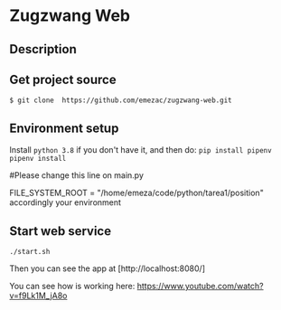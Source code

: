 # Zugzwang Web 

## Description

## Get project source
`$ git clone  https://github.com/emezac/zugzwang-web.git`

## Environment setup
Install `python 3.8` if you don't have it, and then do:
`pip install pipenv`
`pipenv install`

#Please change this line on main.py

FILE_SYSTEM_ROOT = "/home/emeza/code/python/tarea1/position"
accordingly your environment

## Start web service
`./start.sh`

Then you can see the app  at [http://localhost:8080/]

You can see how is working here: https://www.youtube.com/watch?v=f9Lk1M_jA8o

